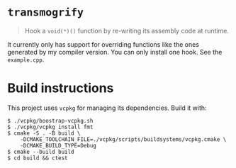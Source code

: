 # `transmogrify`

> Hook a `void(*)()` function by re-writing its assembly code at runtime.

It currently only has support for overriding functions like the ones generated
by my compiler version. You can only install one hook. See the `example.cpp`.

# Build instructions

This project uses `vcpkg` for managing its dependencies. Build it with:

```
$ ./vcpkg/boostrap-vcpkg.sh
$ ./vcpkg/vcpkg install fmt
$ cmake -S . -B build \
    -DCMAKE_TOOLCHAIN_FILE=./vcpkg/scripts/buildsystems/vcpkg.cmake \
    -DCMAKE_BUILD_TYPE=Debug
$ cmake --build build
$ cd build && ctest
```
